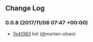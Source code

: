 ## Change Log

### 0.0.8 (2017/11/08 07:47 +00:00)
- [7e41383](https://github.com/morten-olsen/clash-of-robots/commit/7e413838c3d28c4400d92672ccb3db5cb789bac3) Init (@morten-olsen)